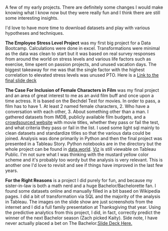 A few of my early projects. There are definitely some changes I would make knowing what I know now but they were really fun and 
I think there are still some interesting insights. 

I'd love to have more time to download datasets and play with various hypotheses and techniques. 

**The Employee Stress Level Project** was my first big project for a Data Bootcamp. Calculations were done in excel. Transformations
were minimal as the data was clean to start but it was based on real survey responses from around the world on stress levels and
various life factors such as exercise, time spent on passion projects, and unused vacation days. The biggest takeaway for me was 
that the single factor with the highest correlation to elevated stress levels was unused PTO. Here is a 
[Link to the final slide deck](https://docs.google.com/presentation/d/1aTmz4oPmcg-F2BwGbzTIDGaAOWBnO_x8X52yQTraNvg/edit?usp=sharing)

**The Case For Inclusion of Female Characters in Film** was my final project and an area of great interest to me as an avid film buff
and once upon a time actress. It is based on the Bechdel Test for movies. In order to pass, a film has to have 1. At least 2 named female characters, 2. Who have a conversation with each other, 3. About something other than a man. I gathered datasets from IMDB, publicly available film budgets, and a [crowdsourced website](https://bechdeltest.com/) with movie titles, whether they pass or fail the test, and what criteria they pass or fail in the list. I used some light sql mainly to clean datasets and standardize titles so that the various data could be joined. Analysis was done primarily in Python and then the final project was presented in a Tableau Story. Python notebooks are in the directory but the whole project can be found in [data.world](https://data.world/sarahsavage/bechdel-capstone-project). [Viz](https://public.tableau.com/app/profile/sarah.savage/viz/TheFinancialCaseforInclusionofFemaleCharactersinFilm/TheFinancialCaseforInclusionofFemaleCharactersinFilm) is still viewable on Tableau Public. I'm not sure what I was thinking with the mustard yellow color scheme and it's probably too wordy but the analysis is very relevant. This is another one I'd love to revisit and see if things have improved in the last few years. 

**For the Right Reasons** is a project I did purely for fun, and because my sister-in-law is both a math nerd and a huge Bachelor/Bachelorette fan. I found some datasets online and manually filled in a bit based on Wikipedia pages. I did a bit of transformation via SQL and the majority of the analysis in Tableau. The images on the slide show are just screenshots from the internet and I did a full family presentation at Thanksgiving that year. Using the predictive analytics from this project, I did, in fact, correctly predict the winner of the next Bachelor season (Zach picked Kaity). Side note, I have never actually placed a bet on The Bachelor.[Slide Deck Here.](https://docs.google.com/presentation/d/1uD8LXMrTg1u1G9vKQvsOhB6rUVa6kIrs4FAOZBbG3FE/edit?usp=sharing)


